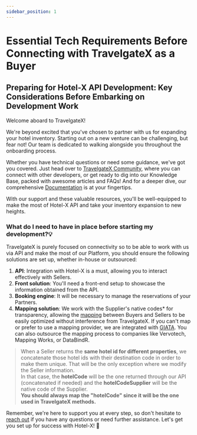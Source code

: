 ```yaml
---
sidebar_position: 1
---
```


# Essential Tech Requirements Before Connecting with TravelgateX as a Buyer

## Preparing for Hotel-X API Development: Key Considerations Before Embarking on Development Work

Welcome aboard to TravelgateX!

We're beyond excited that you've chosen to partner with us for expanding your hotel inventory. Starting out on a new venture can be challenging, but fear not! Our team is dedicated to walking alongside you throughout the onboarding process.

Whether you have technical questions or need some guidance, we've got you covered. Just head over to [TravelgateX Community](https://community.travelgatex.com/), where you can connect with other developers, or get ready to dig into our Knowledge Base, packed with awesome articles and FAQs! And for a deeper dive, our comprehensive [Documentation](https://docs.travelgatex.com/connectiontypesbuyers/hotel-x/) is at your fingertips.

With our support and these valuable resources, you'll be well-equipped to make the most of Hotel-X API and take your inventory expansion to new heights.

### What do I need to have in place before starting my development?💡

TravelgateX is purely focused on connectivity so to be able to work with us via API and make the most of our Platform, you should ensure the following solutions are set up, whether in-house or outsourced:

1. **API**: Integration with Hotel-X is a must, allowing you to interact effectively with Sellers.
1. **Front solution**: You'll need a front-end setup to showcase the information obtained from the API.
1. **Booking engine**: It will be necessary to manage the reservations of your Partners.
1. **Mapping solution**: We work with the Supplier's native codes* for transparency, allowing the [mapping](https://knowledge.travelgate.com/content-mapping) between Buyers and Sellers to be easily optimized without interference from TravelgateX. If you can't map or prefer to use a mapping provider, we are integrated with [GIATA](https://knowledge.travelgate.com/giata-solutions). You can also outsource the mapping process to companies like Vervotech, Mapping Works, or DataBindR.


>When a Seller returns the **same hotel id for different properties**, we concatenate those hotel ids with their destination code in order to make them unique. That will be the only exception where we modify the Seller information.\
> In that case, the **hotelCode** will be the one returned through our API (concatenated if needed) and the **hotelCodeSupplier** will be the native code of the Supplier.\
**You should always map the "hotelCode" since it will be the one used in TravelgateX methods.**

Remember, we're here to support you at every step, so don't hesitate to [reach out](https://knowledge.travelgate.com/guidelines-for-submitting-a-ticket-to-our-support-team) if you have any questions or need further assistance. Let's get you set up for success with Hotel-X! 🚀